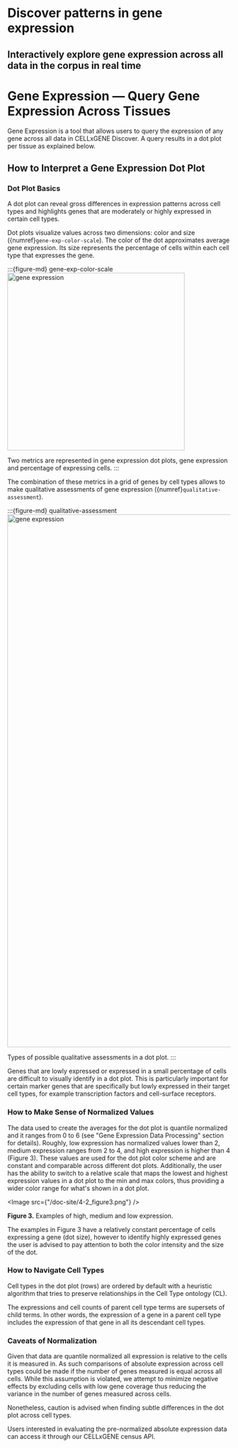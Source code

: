 # Discover patterns in gene expression

## Interactively explore gene expression across all data in the corpus in real time

# Gene Expression — Query Gene Expression Across Tissues

Gene Expression is a tool that allows users to query the expression of any gene across all data in CELLxGENE Discover. A query results in a dot plot per tissue as explained below.

## How to Interpret a Gene Expression Dot Plot

### Dot Plot Basics

A dot plot can reveal gross differences in expression patterns across cell types and highlights genes that are moderately or highly expressed in certain cell types.

Dot plots visualize values across two dimensions: color and size ({numref}`gene-exp-color-scale`). The color of the dot approximates average gene expression. Its size represents the percentage of cells within each cell type that expresses the gene.

<!---
```{figure} images/DiscoverDocs/doc-site/4-2_figure1.png
---
height: 300px
name: gene-expression-figure 1
---
Here is my figure caption!
```
-->


:::{figure-md} gene-exp-color-scale
<img src="images/DiscoverDocs/doc-site/4-2_figure1.png" alt="gene expression" class="bg-primary mb-1" width="400px">

Two metrics are represented in gene expression dot plots, gene expression and percentage of expressing cells.
:::


The combination of these metrics in a grid of genes by cell types allows to make qualitative assessments of gene expression ({numref}`qualitative-assessment`).

:::{figure-md} qualitative-assessment
<img src="images/DiscoverDocs/doc-site/4-2_figure2.png" alt="gene expression" class="bg-primary mb-1" width="1200px">

Types of possible qualitative assessments in a dot plot.
:::

Genes that are lowly expressed or expressed in a small percentage of cells are difficult to visually identify in a dot plot. This is particularly important for certain marker genes that are specifically but lowly expressed in their target cell types, for example transcription factors and cell-surface receptors.

### How to Make Sense of Normalized Values

The data used to create the averages for the dot plot is quantile normalized and it ranges from 0 to 6 (see "Gene Expression Data Processing" section for details).
Roughly, low expression has normalized values lower than 2, medium expression
ranges from 2 to 4, and high expression is higher than 4 (Figure 3). These
values are used for the dot plot color scheme and are constant and comparable
across different dot plots. Additionally, the user has the ability to switch to
a relative scale that maps the lowest and highest expression values in a dot
plot to the min and max colors, thus providing a wider color range for what's
shown in a dot plot.

<Image src={"/doc-site/4-2_figure3.png"} />

**Figure 3.** Examples of high, medium and low expression.

The examples in Figure 3 have a relatively constant percentage of cells expressing a gene (dot size), however to identify highly expressed genes the user is advised to pay attention to both the color intensity and the size of the dot.

### How to Navigate Cell Types

Cell types in the dot plot (rows) are ordered by default with a heuristic <NextLink href="/docs/04__Analyze%20Public%20Data/4_2__Gene%20Expression%20Documentation/4_2_2__Cell%20Type%20and%20Gene%20Ordering">algorithm</NextLink> that tries to preserve relationships in the Cell Type ontology (CL).

The expressions and cell counts of parent cell type terms are <NextLink href="/docs/04__Analyze%20Public%20Data/4_2__Gene%20Expression%20Documentation/4_2_3__Gene%20Expression%20Data%20Processing">supersets</NextLink> of child terms. In other words, the expression of a gene in a parent cell type includes the expression of that gene in all its descendant cell types.

### Caveats of Normalization

Given that data are <NextLink href="/docs/04__Analyze%20Public%20Data/4_2__Gene%20Expression%20Documentation/4_2_3__Gene%20Expression%20Data%20Processing/#data-normalization">quantile normalized</NextLink> all expression is relative to the cells it is measured in. As such comparisons of absolute expression across cell types could be made if the number of genes measured is equal across all cells. While this assumption is violated, we attempt to minimize negative effects by <NextLink href="/docs/04__Analyze%20Public%20Data/4_2__Gene%20Expression%20Documentation/4_2_3__Gene%20Expression%20Data%20Processing/#removal-of-low-coverage-cells">excluding cells with low gene coverage</NextLink> thus reducing the variance in the number of genes measured across cells.

Nonetheless, caution is advised when finding subtle differences in the dot plot across cell types.

Users interested in evaluating the pre-normalized absolute expression data can access it through our <NextLink href="https://chanzuckerberg.github.io/cellxgene-census/index.html">CELLxGENE census</NextLink> API.